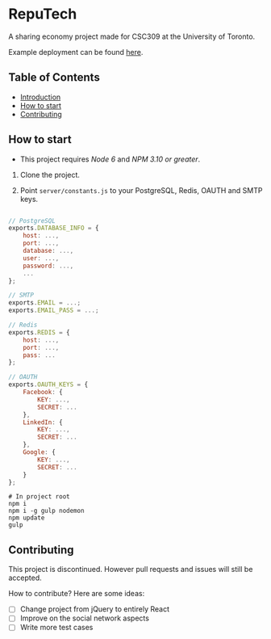 # RepuTech

A sharing economy project made for CSC309 at the University of Toronto.

Example deployment can be found [here](https://reputech.herokuapp.com).

## Table of Contents

- [Introduction](#introduction)
- [How to start](#how-to-start)
- [Contributing](#contributing)

## How to start

* This project requires _Node 6_ and _NPM 3.10 or greater_.

1. Clone the project.

2. Point `server/constants.js` to your PostgreSQL, Redis, OAUTH and SMTP keys.

```javascript

// PostgreSQL
exports.DATABASE_INFO = {
	host: ...,
	port: ...,
	database: ...,
	user: ...,
	password: ...,
    ...
};

// SMTP
exports.EMAIL = ...;
exports.EMAIL_PASS = ...;

// Redis
exports.REDIS = {
	host: ...,
	port: ...,
	pass: ...
};

// OAUTH
exports.OAUTH_KEYS = {
	Facebook: {
		KEY: ...,
		SECRET: ...
	},
	LinkedIn: {
		KEY: ...,
		SECRET: ...
	},
	Google: {
		KEY: ...,
		SECRET: ...
	}
};
```

```shell
# In project root
npm i
npm i -g gulp nodemon
npm update
gulp
```

## Contributing

This project is discontinued. However pull requests and issues will still be accepted.

How to contribute? Here are some ideas:

- [ ] Change project from jQuery to entirely React
- [ ] Improve on the social network aspects
- [ ] Write more test cases